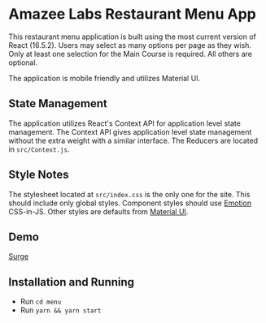 # Amazee Labs Restaurant Menu App
This restaurant menu application is built using the most current version of React (16.5.2). Users may select as many options per page as they wish. Only at least one selection for the Main Course is required. All others are optional.

The application is mobile friendly and utilizes Material UI.

## State Management
The application utilizes React's Context API for application level state management. The Context API gives application level state management without the extra weight with a similar interface. The Reducers are located in `src/Context.js`.

## Style Notes
The stylesheet located at `src/index.css` is the only one for the site. This should include only global styles. Component styles should use [Emotion](https://emotion.sh/) CSS-in-JS. Other styles are defaults from [Material UI](https://material-ui.com/).

## Demo
[Surge](https://brainy-steel.surge.sh/)

## Installation and Running
* Run `cd menu`
* Run `yarn && yarn start`
